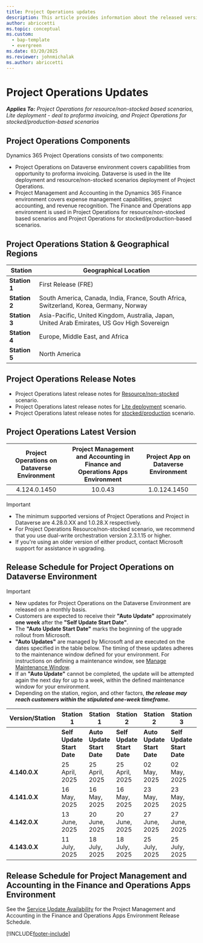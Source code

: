 ```yaml
---
title: Project Operations updates
description: This article provides information about the released versions of Dynamics 365 Project Operations.
author: abriccetti
ms.topic: conceptual
ms.custom: 
  - bap-template
  - evergreen
ms.date: 03/20/2025
ms.reviewer: johnmichalak
ms.author: abriccetti
---
```


# Project Operations Updates

_**Applies To:** Project Operations for resource/non-stocked based scenarios, Lite deployment - deal to proforma invoicing, and Project Operations for stocked/production-based scenarios_

## Project Operations Components

Dynamics 365 Project Operations consists of two components:

- Project Operations on Dataverse environment covers capabilities from opportunity to proforma invoicing. Dataverse is used in the lite deployment and resource/non-stocked scenarios deployment of Project Operations.
- Project Management and Accounting in the Dynamics 365 Finance environment covers expense management capabilities, project accounting, and revenue recognition. The Finance and Operations app environment is used in Project Operations for resource/non-stocked based scenarios and Project Operations for stocked/production-based scenarios.

## Project Operations Station & Geographical Regions

| **Station**   | **Geographical Location**                                                                   |
|---------------|---------------------------------------------------------------------------------------------|
| **Station 1** | First Release (FRE)                                                                         |
| **Station 2** | South America, Canada, India, France, South Africa, Switzerland, Korea, Germany, Norway     |
| **Station 3** | Asia-Pacific, United Kingdom, Australia, Japan, United Arab Emirates, US Gov High Sovereign |
| **Station 4** | Europe, Middle East, and Africa                                                             |
| **Station 5** | North America                                                                               |

## Project Operations Release Notes
- Project Operations latest release notes for [Resource/non-stocked](whats-new-feb-2025-resource-based.md) scenario.
- Project Operations latest release notes for [Lite deployment](../pro/whats-new/whats-new-feb-2025-lite.md) scenario.
- Project Operations latest release notes for [stocked/production](../prod-pma/whats-new/whats-new-Feb-2024-stocked.md) scenario.

## Project Operations Latest Version

| **Project Operations on Dataverse Environment** | **Project Management and Accounting in Finance and Operations Apps Environment** | **Project App on Dataverse Environment** |
|:-----------------------------------------------:|:--------------------------------------------------------------------------------:|:----------------------------------------:|
|                   4.124.0.1450                  |                                      10.0.43                                     |                1.0.124.1450              |

> [!IMPORTANT]
> - The minimum supported versions of Project Operations and Project in Dataverse are 4.28.0.XX and 1.0.28.X respectively.
> - For Project Operations Resource/non-stocked scenario, we recommend that you use dual-write orchestration version 2.3.1.15 or higher.
> - If you're using an older version of either product, contact Microsoft support for assistance in upgrading.

## Release Schedule for Project Operations on Dataverse Environment

> [!IMPORTANT]
> - New updates for Project Operations on the Dataverse Environment are released on a monthly basis.
> - Customers are expected to receive their **"Auto Update"** approximately **one week** after the **"Self Update Start Date"**.
> - The **"Auto Update Start Date"** marks the beginning of the upgrade rollout from Microsoft.
> - **"Auto Updates"** are managed by Microsoft and are executed on the dates specified in the table below. The timing of these updates adheres to the maintenance window defined for your environment. For instructions on defining a maintenance window, see [Manage Maintenance Window](https://learn.microsoft.com/en-us/power-platform/admin/manage-maintenance-window).
> - If an **"Auto Update"** cannot be completed, the update will be attempted again the next day for up to a week, within the defined maintenance window for your environment.
> - Depending on the station, region, and other factors, _**the release may reach customers within the stipulated one-week timeframe.**_

| **Version/Station** | **Station 1**              | **Station 1**              | **Station 2**              | **Station 2**              | **Station 3**              | **Station 3**              | **Station 4**              | **Station 4**              | **Station 5**              | **Station 5**              |
|---------------------|----------------------------|----------------------------|----------------------------|----------------------------|----------------------------|----------------------------|----------------------------|----------------------------|----------------------------|----------------------------|
|                     | **Self Update Start Date** | **Auto Update Start Date** | **Self Update Start Date** | **Auto Update Start Date** | **Self Update Start Date** | **Auto Update Start Date** | **Self Update Start Date** | **Auto Update Start Date** | **Self Update Start Date** | **Auto Update Start Date** |
| **4.140.0.X**       | 25 April, 2025             | 25 April, 2025             | 25 April, 2025             | 02 May, 2025               | 02 May, 2025               | 09 May, 2025               | 02 May, 2025               | 09 May, 2025               | 09 May, 2025               | 16 May, 2025               |
| **4.141.0.X**       | 16 May, 2025               | 16 May, 2025               | 16 May, 2025               | 23 May, 2025               | 23 May, 2025               | 30 May, 2025               | 30 May, 2025               | 06 June, 2025              | 06 June, 2025              | 13 June, 2025              |
| **4.142.0.X**       | 13 June, 2025              | 20 June, 2025              | 20 June, 2025              | 27 June, 2025              | 27 June, 2025              | 04 July, 2025              | 04 July, 2025              | 11 July, 2025              | 11 July, 2025              | 18 July, 2025              |
| **4.143.0.X**       | 11 July, 2025              | 18 July, 2025              | 18 July, 2025              | 25 July, 2025              | 25 July, 2025              | 01 August, 2025            | 01 August, 2025            | 09 August, 2025            | 09 August, 2025            | 16 August, 2025            |

## Release Schedule for Project Management and Accounting in the Finance and Operations Apps Environment

See the [Service Update Availability](https://learn.microsoft.com/en-us/dynamics365/fin-ops-core/dev-itpro/get-started/public-preview-releases) for the Project Management and Accounting in the Finance and Operations Apps Environment Release Schedule. 

[!INCLUDE[footer-include](../includes/footer-banner.md)]
